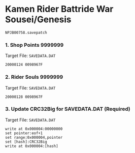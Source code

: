 #  Kamen Rider Battride War Sousei/Genesis

`NPJB00758.savepatch`

### 1. Shop Points 9999999

Target File: `SAVEDATA.DAT`

```
20000124 0098967F
```

### 2. Rider Souls 9999999

Target File: `SAVEDATA.DAT`

```
20000128 0098967F
```

### 3. Update CRC32Big for SAVEDATA.DAT (Required)

Target File: `SAVEDATA.DAT`

```
write at 0x000004:00000000
set pointer:eof+1
set range:0x000004,pointer
set [hash]:CRC32Big
write at 0x000004:[hash]
```

